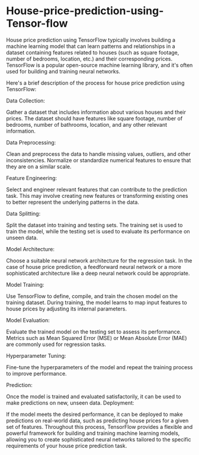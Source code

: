 # House-price-prediction-using-Tensor-flow

House price prediction using TensorFlow typically involves building a machine learning model that can learn patterns and relationships in a dataset containing features related to houses (such as square footage, number of bedrooms, location, etc.) and their corresponding prices. TensorFlow is a popular open-source machine learning library, and it's often used for building and training neural networks.

Here's a brief description of the process for house price prediction using TensorFlow:

Data Collection:

Gather a dataset that includes information about various houses and their prices. The dataset should have features like square footage, number of bedrooms, number of bathrooms, location, and any other relevant information.

Data Preprocessing:

Clean and preprocess the data to handle missing values, outliers, and other inconsistencies. Normalize or standardize numerical features to ensure that they are on a similar scale.

Feature Engineering:

Select and engineer relevant features that can contribute to the prediction task. This may involve creating new features or transforming existing ones to better represent the underlying patterns in the data.

Data Splitting:

Split the dataset into training and testing sets. The training set is used to train the model, while the testing set is used to evaluate its performance on unseen data.

Model Architecture:

Choose a suitable neural network architecture for the regression task. In the case of house price prediction, a feedforward neural network or a more sophisticated architecture like a deep neural network could be appropriate.

Model Training:

Use TensorFlow to define, compile, and train the chosen model on the training dataset. During training, the model learns to map input features to house prices by adjusting its internal parameters.

Model Evaluation:

Evaluate the trained model on the testing set to assess its performance. Metrics such as Mean Squared Error (MSE) or Mean Absolute Error (MAE) are commonly used for regression tasks.

Hyperparameter Tuning:

Fine-tune the hyperparameters of the model and repeat the training process to improve performance.

Prediction:

Once the model is trained and evaluated satisfactorily, it can be used to make predictions on new, unseen data.
Deployment:

If the model meets the desired performance, it can be deployed to make predictions on real-world data, such as predicting house prices for a given set of features.
Throughout this process, TensorFlow provides a flexible and powerful framework for building and training machine learning models, allowing you to create sophisticated neural networks tailored to the specific requirements of your house price prediction task.
